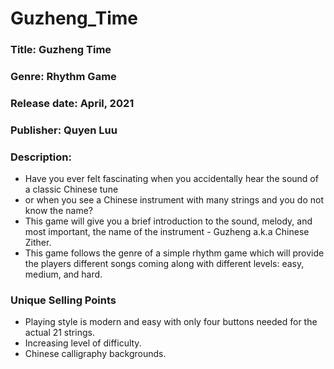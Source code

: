 # Guzheng_Time

### Title: Guzheng Time 

### Genre: Rhythm Game 

### Release date: April, 2021

### Publisher: Quyen Luu

### Description:
* Have you ever felt fascinating when you accidentally hear the sound of a classic Chinese tune
* or when you see a Chinese instrument with many strings and you do not know the name?
* This game will give you a brief introduction to the sound, melody, and most important, the name of the instrument - Guzheng a.k.a Chinese Zither.
* This game follows the genre of a simple rhythm game which will provide the players different songs coming along with different levels: easy, medium, and hard.

### Unique Selling Points
- Playing style is modern and easy with only four buttons needed for the actual 21 strings.
- Increasing level of difficulty.
- Chinese calligraphy backgrounds.
